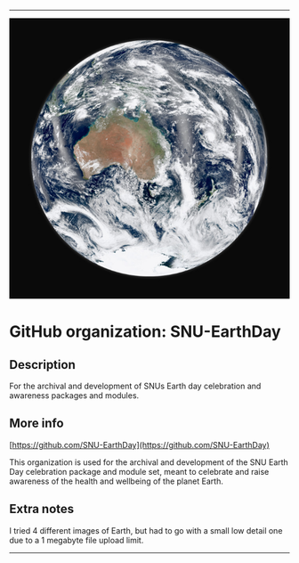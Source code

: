 
***

![Earth4.jpeg failed to load. The file may be missing or corrupt. Check the file path for errors first.](/AdditionalInfo/1/SNU-EarthDay/Earth4.jpeg)

# GitHub organization: SNU-EarthDay

## Description

For the archival and development of SNUs Earth day celebration and awareness packages and modules.

## More info

[https://github.com/SNU-EarthDay](https://github.com/SNU-EarthDay)

This organization is used for the archival and development of the SNU Earth Day celebration package and module set, meant to celebrate and raise awareness of the health and wellbeing of the planet Earth.

## Extra notes

I tried 4 different images of Earth, but had to go with a small low detail one due to a 1 megabyte file upload limit.

***
